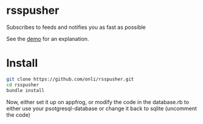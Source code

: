 rsspusher
=========

Subscribes to feeds and notifies you as fast as possible

See the [demo](http://rsspusher.eu01.aws.af.cm/) for an explanation.

Install
=======
```bash
git clone https://github.com/onli/rsspusher.git
cd rsspusher
bundle install
```
Now, either set it up on appfrog, or modify the code in the database.rb to either use your psotgresql-database or change it back to sqlite (uncomment the code)